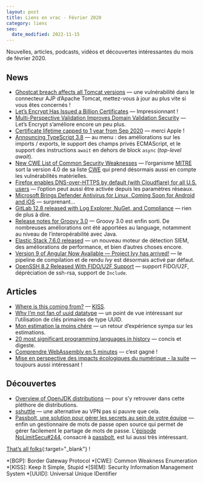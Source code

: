 ```yaml
---
layout: post
title: Liens en vrac - Février 2020
category: liens
seo:
  date_modified: 2022-11-15
---
```


Nouvelles, articles, podcasts, vidéos et découvertes intéressantes du mois de février 2020.

## News

- [Ghostcat breach affects all Tomcat versions](https://snyk.io/blog/ghostcat-breach-affects-all-tomcat-versions/)
  — une vulnérabilité dans le connecteur AJP d’Apache Tomcat, mettez-vous à jour au plus vite si vous êtes concernés !
- [Let’s Encrypt Has Issued a Billion Certificates](https://letsencrypt.org/2020/02/27/one-billion-certs.html)
  — Impressionnant !
- [Multi-Perspective Validation Improves Domain Validation Security](https://letsencrypt.org/2020/02/19/multi-perspective-validation.html)
  — Let’s Encrypt s’améliore encore un peu plus.
- [Certificate lifetime capped to 1 year from Sep 2020](https://scotthelme.co.uk/certificate-lifetime-capped-to-1-year-from-sep-2020/)
  — merci Apple !
- [Announcing TypeScript 3.8](https://devblogs.microsoft.com/typescript/announcing-typescript-3-8/)
  — au menu : des améliorations sur les imports / exports, le support des champs privés ECMAScript, et le support des
  instructions `await` en dehors de block `async` (_top-level await_).
- [New CWE List of Common Security Weaknesses](https://www.us-cert.gov/ncas/current-activity/2020/02/26/new-cwe-list-common-security-weaknesses-0)
  — l’organisme [MITRE](https://wikipedia.org/wiki/MITRE) sort la version 4.0 de sa liste [CWE](https://cwe.mitre.org/)
  qui prend désormais aussi en compte les vulnérabilités matérielles.
- [Firefox enables DNS-over-HTTPS by default (with Cloudflare) for all U.S. users](https://thehackernews.com/2020/02/firefox-dns-over-https.html)
  — l’option peut aussi être activée depuis les paramètres réseaux.
- [Microsoft Brings Defender Antivirus for Linux, Coming Soon for Android and iOS](https://thehackernews.com/2020/02/windows-defender-atp-linux-android.html)
  — surprenant…
- [GitLab 12.8 released with Log Explorer, NuGet, and Compliance](https://about.gitlab.com/releases/2020/02/22/gitlab-12-8-released/)
  — rien de plus à dire.
- [Release notes for Groovy 3.0](http://groovy-lang.org/releasenotes/groovy-3.0.html)
  — Groovy 3.0 est enfin sorti. De nombreuses améliorations ont été apportées au language, notamment au niveau de
  l’interopérabilité avec Java.
- [Elastic Stack 7.6.0 released](https://www.elastic.co/blog/elastic-stack-7-6-0-released)
  — un nouveau moteur de détection SIEM, des améliorations de performance, et bien d’autres choses encore.
- [Version 9 of Angular Now Available — Project Ivy has arrived!](https://blog.angular.io/version-9-of-angular-now-available-project-ivy-has-arrived-23c97b63cfa3)
  — le pipeline de compilation et de rendu _Ivy_ est désormais activé par défaut.
- [OpenSSH 8.2 Released With FIDO/U2F Support](https://www.phoronix.com/scan.php?page=news_item&px=OpenSSH-8.2-Released)
  — support FIDO/U2F, dépréciation de ssh-rsa, support de `Include`.

## Articles

- [Where is this coming from?](https://techblog.bozho.net/where-is-this-coming-from/)
  — [KISS](https://fr.wikipedia.org/wiki/Principe_KISS).
- [Why I’m not fan of uuid datatype](https://www.depesz.com/2020/02/19/why-im-not-fan-of-uuid-datatype/)
  — un point de vue intéressant sur l’utilisation de clés primaires de type UUID.
- [Mon estimation la moins chère](https://www.arolla.fr/blog/2020/02/mon-estimation-la-moins-chere/)
  — un retour d’expérience sympa sur les estimations.
- [20 most significant programming languages in history](https://anarc.at/blog/2020-02-02-most-significant-programming-languages-history/)
  — concis et digeste.
- [Comprendre WebAssembly en 5 minutes](https://www.jesuisundev.com/comprendre-webassembly-en-5-minutes/)
  — c’est gagné !
- [Mise en perspective des impacts écologiques du numérique - la suite](https://www.raphael-lemaire.com/2020/02/02/mise-en-perspective-suite/)
  — toujours aussi intéressant !

## Découvertes

- [Overview of OpenJDK distributions](https://rafael.codes/openjdk/)
  — pour s’y retrouver dans cette pléthore de distributions.
- [sshuttle](https://github.com/sshuttle/sshuttle)
  — une alternative au VPN pas si pauvre que cela.
- [Passbolt, une solution pour gérer les secrets au sein de votre équipe](https://blog.octo.com/passbolt-une-solution-pour-gerer-les-secrets-au-sein-de-votre-equipe/)
  — enfin un gestionnaire de mots de passe open source qui permet de gérer facilement le partage de mots de passe.
  L'[épisode NoLimitSecu#244](https://www.nolimitsecu.fr/passbolt/), consacré à [passbolt](https://www.passbolt.com/),
  est lui aussi très intéressant.

[That’s all folks](https://www.youtube.com/watch?v=0XfBfBmeuDE "Iveta Apkalna - Philip Glass - Satyagraha, Act III, Finale"){:target="_blank"} !

<!-- prettier-ignore-start -->
*[BGP]: Border Gateway Protocol
*[CWE]: Common Weakness Enumeration
*[KISS]: Keep It Simple, Stupid
*[SIEM]: Security Information Management System
*[UUID]: Universal Unique IDentifier
<!-- prettier-ignore-end -->
